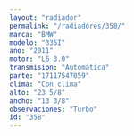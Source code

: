 ```yaml
---
layout: "radiador"
permalink: "/radiadores/358/"
marca: "BMW"
modelo: "335I"
ano: "2011"
motor: "L6 3.0"
transmision: "Automática"
parte: "17117547059"
clima: "Con clima"
alto: "23 5/8"
ancho: "13 3/8"
observaciones: "Turbo"
id: "358"
---
```


